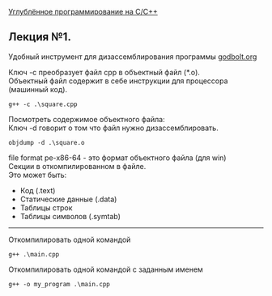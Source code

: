 [Углублённое программирование на C/C++](https://www.youtube.com/watch?v=YXbrMny86U0&list=PLrCZzMib1e9qjGLjg83bCksf3N7FIy7jg)  

## Лекция №1.  
Удобный инструмент для дизассемблирования программы [godbolt.org](https://godbolt.org/)  

Ключ -c преобразует файл cpp в объектный файл (*.o).  
Объектный файл содержит в себе инструкции для процессора (машинный код).  

```
g++ -c .\square.cpp
```

Посмотреть содержимое объектного файла:  
Ключ -d говорит о том что файл нужно дизассемблировать.  
```
objdump -d .\square.o
```

file format pe-x86-64 - это формат объектного файла (для win)  
Секции в откомпилированном в файле.  
Это может быть:  
- Код (.text)
- Статические данные (.data)
- Таблицы строк
- Таблицы символов (.symtab)



---
Откомпилировать одной командой  
```
g++ .\main.cpp
```

Откомпилировать одной командой c заданным именем  
```
g++ -o my_program .\main.cpp
```